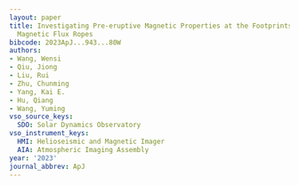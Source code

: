 ```yaml
---
layout: paper
title: Investigating Pre-eruptive Magnetic Properties at the Footprints of Erupting
  Magnetic Flux Ropes
bibcode: 2023ApJ...943...80W
authors:
- Wang, Wensi
- Qiu, Jiong
- Liu, Rui
- Zhu, Chunming
- Yang, Kai E.
- Hu, Qiang
- Wang, Yuming
vso_source_keys:
  SDO: Solar Dynamics Observatory
vso_instrument_keys:
  HMI: Helioseismic and Magnetic Imager
  AIA: Atmospheric Imaging Assembly
year: '2023'
journal_abbrev: ApJ
---
```

